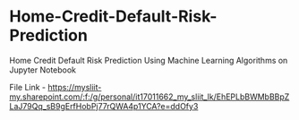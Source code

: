 # Home-Credit-Default-Risk-Prediction
Home Credit Default Risk Prediction Using Machine Learning Algorithms on Jupyter Notebook

File Link - https://mysliit-my.sharepoint.com/:f:/g/personal/it17011662_my_sliit_lk/EhEPLbBWMbBBpZLaJ79Qq_sB9gErfHobPj77rQWA4p1YCA?e=ddOfy3

